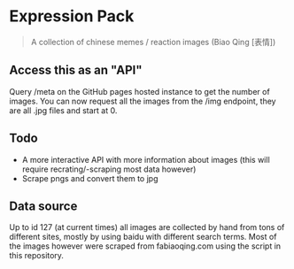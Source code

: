 # Expression Pack
> A collection of chinese memes / reaction images (Biao Qing [表情])

## Access this as an "API"

Query /meta on the GitHub pages hosted instance to get the number of images. You can now request all the images from the /img endpoint, they are all .jpg files and start at 0.

## Todo

- A more interactive API with more information about images (this will require recrating/-scraping most data however)
- Scrape pngs and convert them to jpg

## Data source

Up to id 127 (at current times) all images are collected by hand from tons of different sites, mostly by using baidu with different search terms. Most of the images however were scraped from fabiaoqing.com using the script in this repository.